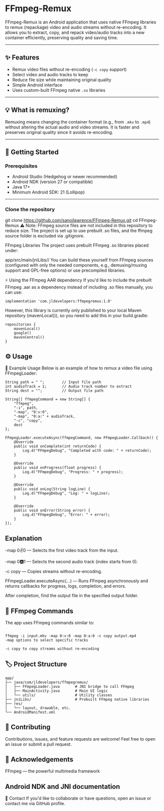 # FFmpeg-Remux

FFmpeg-Remux is an Android application that uses native FFmpeg libraries to remux (repackage) video and audio streams without re-encoding. It allows you to extract, copy, and repack video/audio tracks into a new container efficiently, preserving quality and saving time.

---

## ✨ Features

- Remux video files without re-encoding (`-c copy` support)
- Select video and audio tracks to keep
- Reduce file size while maintaining original quality
- Simple Android interface
- Uses custom-built FFmpeg native `.so` libraries

---

## 💡 What is remuxing?

Remuxing means changing the container format (e.g., from `.mkv` to `.mp4`) without altering the actual audio and video streams. It is faster and preserves original quality since it avoids re-encoding.

---

## 🚀 Getting Started

### Prerequisites

- Android Studio (Hedgehog or newer recommended)
- Android NDK (version 27 or compatible)
- Java 17+
- Minimum Android SDK: 21 (Lollipop)

---

### Clone the repository

git clone https://github.com/sanojlawrence/FFmpeg-Remux.git
cd FFmpeg-Remux
⚠️ Note: FFmpeg source files are not included in this repository to reduce size. The project is set up to use prebuilt .so files, and the ffmpeg source folder is excluded via .gitignore.

FFmpeg Libraries
The project uses prebuilt FFmpeg .so libraries placed under:

app/src/main/jniLibs/<ABI>/
You can build these yourself from FFmpeg sources (configured with only the needed components, e.g., demuxing/muxing support and GPL-free options) or use precompiled libraries.


⚡ Using the FFmpeg AAR dependency
If you'd like to include the prebuilt FFmpeg .aar as a dependency instead of including .so files manually, you can use:

```
implementation 'com.jldevelopers:ffmpegremux:1.0'
```
However, this library is currently only published to your local Maven repository (mavenLocal()), so you need to add this in your build.gradle:

```
repositories {
    mavenLocal()
    google()
    mavenCentral()
}
```

## ⚙️ Usage
🏃 Example Usage
Below is an example of how to remux a video file using FFmpegLoader:

```
String path = " ";        // Input file path
int audioTrack = 1;       // Audio track number to extract
String dest = "";         // Output file path

String[] ffmpegCommand = new String[] {
    "ffmpeg",
    "-i", path,
    "-map", "0:v:0",
    "-map", "0:a:" + audioTrack,
    "-c", "copy",
    dest
};

FFmpegLoader.executeAsync(ffmpegCommand, new FFmpegLoader.Callback() {
    @Override
    public void onComplete(int returnCode) {
        Log.d("FFmpegDebug", "Completed with code: " + returnCode);
    }

    @Override
    public void onProgress(float progress) {
        Log.d("FFmpegDebug", "Progress: " + progress);
    }

    @Override
    public void onLog(String logLine) {
        Log.d("FFmpegDebug", "Log: " + logLine);
    }

    @Override
    public void onError(String error) {
        Log.d("FFmpegDebug", "Error: " + error);
    }
});
```
## Explanation
-map 0:v:0 — Selects the first video track from the input.

-map 0:a:1 — Selects the second audio track (index starts from 0).

-c copy — Copies streams without re-encoding.

FFmpegLoader.executeAsync(...) — Runs FFmpeg asynchronously and returns callbacks for progress, logs, completion, and errors.

After completion, find the output file in the specified output folder.

## 💬 FFmpeg Commands
The app uses FFmpeg commands similar to:

```

ffmpeg -i input.mkv -map 0:v:0 -map 0:a:0 -c copy output.mp4
-map options to select specific tracks

-c copy to copy streams without re-encoding
```
##  🏷️ Project Structure
```
app/
├── java/com/jldevelopers/ffmpegremux/
│   ├── FFmpegLoader.java       # JNI bridge to call FFmpeg
│   ├── MainActivity.java       # Main UI logic
│   └── utils/                  # Utility classes
├── jniLibs/                    # Prebuilt FFmpeg native libraries
├── res/
│   └── layout, drawable, etc.
└── AndroidManifest.xml
```

## 💙 Contributing
Contributions, issues, and feature requests are welcome!
Feel free to open an issue or submit a pull request.

## 🙏 Acknowledgements
FFmpeg — the powerful multimedia framework

## Android NDK and JNI documentation

📧 Contact
If you'd like to collaborate or have questions, open an issue or contact me via GitHub profile.
